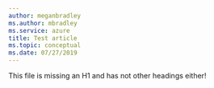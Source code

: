 ```yaml
---
author: meganbradley
ms.author: mbradley
ms.service: azure
title: Test article
ms.topic: conceptual
ms.date: 07/27/2019
---
```

This file is missing an H1 and has not other headings either!
